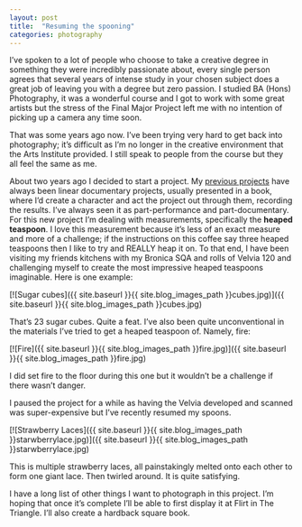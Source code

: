 ```yaml
---
layout: post
title:  "Resuming the spooning"
categories: photography
---
```

I’ve spoken to a lot of people who choose to take a creative degree in something they were incredibly passionate about, every single person agrees that several years of intense study in your chosen subject does a great job of leaving you with a degree but zero passion. I studied BA (Hons) Photography, it was a wonderful course and I got to work with some great artists but the stress of the Final Major Project left me with no intention of picking up a camera any time soon.

That was some years ago now. I’ve been trying very hard to get back into photography; it’s difficult as I’m no longer in the creative environment that the Arts Institute provided. I still speak to people from the course but they all feel the same as me.

About two years ago I decided to start a project. My [previous projects](http://www.steveguntrip.co.uk/photography/) have always been linear documentary projects, usually presented in a book, where I’d create a character and act the project out through them, recording the results. I’ve always seen it as part-performance and part-documentary. For this new project I’m dealing with measurements, specifically the **heaped teaspoon**. I love this measurement because it’s less of an exact measure and more of a challenge; if the instructions on this coffee say three heaped teaspoons then I like to try and REALLY heap it on. To that end, I have been visiting my friends kitchens with my Bronica SQA and rolls of Velvia 120 and challenging myself to create the most impressive heaped teaspoons imaginable. Here is one example:

[![Sugar cubes]({{ site.baseurl }}{{ site.blog_images_path }}cubes.jpg)]({{ site.baseurl }}{{ site.blog_images_path }}cubes.jpg)

That’s 23 sugar cubes. Quite a feat. I’ve also been quite unconventional in the materials I’ve tried to get a heaped teaspoon of. Namely, fire:
<!--break-->
[![Fire]({{ site.baseurl }}{{ site.blog_images_path }}fire.jpg)]({{ site.baseurl }}{{ site.blog_images_path }}fire.jpg)

I did set fire to the floor during this one but it wouldn’t be a challenge if there wasn’t danger.

I paused the project for a while as having the Velvia developed and scanned was super-expensive but I’ve recently resumed my spoons.

[![Strawberry Laces]({{ site.baseurl }}{{ site.blog_images_path }}starwberrylace.jpg)]({{ site.baseurl }}{{ site.blog_images_path }}starwberrylace.jpg)

This is multiple strawberry laces, all painstakingly melted onto each other to form one giant lace. Then twirled around. It is quite satisfying.

I have a long list of other things I want to photograph in this project. I’m hoping that once it’s complete I’ll be able to first display it at Flirt in The Triangle. I’ll also create a hardback square book.
